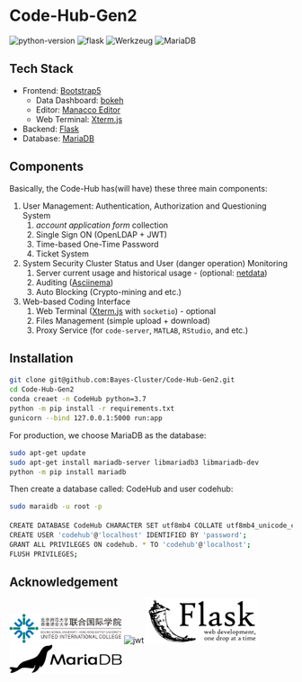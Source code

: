 # Code-Hub-Gen2

![python-version](https://img.shields.io/badge/python-v3.7.11-orange)
![flask](https://img.shields.io/badge/Flask-v2.0.1-green)
![Werkzeug](https://img.shields.io/badge/Werkzeug-v2.0.1-blue)
![MariaDB](https://img.shields.io/badge/MariaDB-v10.3.32-brightgreen)

## Tech Stack

 * Frontend: [Bootstrap5](https://getbootstrap.com/)
    * Data Dashboard: [bokeh](https://docs.bokeh.org/en/2.4.1/index.html)
    * Editor: [Manacco Editor](https://microsoft.github.io/monaco-editor/)
    * Web Terminal: [Xterm.js](https://xtermjs.org/)
 * Backend: [Flask](https://flask.palletsprojects.com/en/2.0.x/)
 * Database: [MariaDB](https://mariadb.org/)

## Components

Basically, the Code-Hub has(will have) these three main components:

1. User Management: Authentication, Authorization and Questioning System
    1. *account application form* collection
    2. Single Sign ON (OpenLDAP + JWT)
    3. Time-based One-Time Password
    3. Ticket System
2. System Security Cluster Status and User (danger operation) Monitoring
    1. Server current usage and historical usage - (optional: [netdata](https://www.netdata.cloud/))
    2. Auditing ([Asciinema](https://asciinema.org/))
    3. Auto Blocking (Crypto-mining and etc.)
3. Web-based Coding Interface
    1. Web Terminal ([Xterm.js](https://xtermjs.org/) with `socketio`) - optional
    2. Files Management (simple upload + download)
    2. Proxy Service (for `code-server`, `MATLAB`, `RStudio`, and etc.)

## Installation

```bash
git clone git@github.com:Bayes-Cluster/Code-Hub-Gen2.git
cd Code-Hub-Gen2
conda creaet -n CodeHub python=3.7
python -m pip install -r requirements.txt
gunicorn --bind 127.0.0.1:5000 run:app
```

For production, we choose MariaDB as the database:

```bash
sudo apt-get update        
sudo apt-get install mariadb-server libmariadb3 libmariadb-dev
python -m pip install mariadb
```

Then create a database called: CodeHub and user codehub:

```bash 
sudo maraidb -u root -p 

CREATE DATABASE CodeHub CHARACTER SET utf8mb4 COLLATE utf8mb4_unicode_ci;
CREATE USER 'codehub'@'localhost' IDENTIFIED BY 'password';
GRANT ALL PRIVILEGES ON codehub. * TO 'codehub'@'localhost';
FLUSH PRIVILEGES;
```

## Acknowledgement
<img src="images/uic.png" alt="BNU-HKBU United International College" width="200"/>

<img src="https://jwt.io/img/badge-compatible.svg" alt="jwt" width="200"/>

<img src="images/flask.png" alt="flask" width="200"/>

<img src="images/mariadb.png.webp" alt="mariadb" width="200"/>